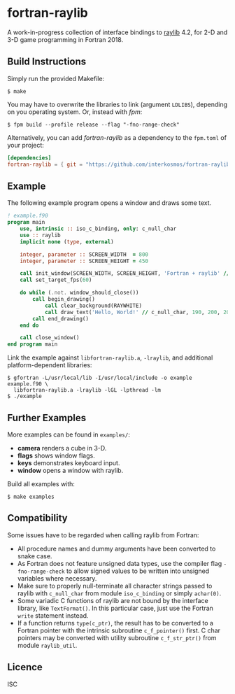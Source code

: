 # fortran-raylib

A work-in-progress collection of interface bindings to
[raylib](https://www.raylib.com/) 4.2, for 2-D and 3-D game programming in
Fortran 2018.

## Build Instructions

Simply run the provided Makefile:

```
$ make
```

You may have to overwrite the libraries to link (argument `LDLIBS`), depending
on you operating system. Or, instead with *fpm*:

```
$ fpm build --profile release --flag "-fno-range-check"
```

Alternatively, you can add *fortran-raylib* as a dependency to the `fpm.toml` of
your project:

```toml
[dependencies]
fortran-raylib = { git = "https://github.com/interkosmos/fortran-raylib.git" }
```

## Example

The following example program opens a window and draws some text.

```fortran
! example.f90
program main
    use, intrinsic :: iso_c_binding, only: c_null_char
    use :: raylib
    implicit none (type, external)

    integer, parameter :: SCREEN_WIDTH  = 800
    integer, parameter :: SCREEN_HEIGHT = 450

    call init_window(SCREEN_WIDTH, SCREEN_HEIGHT, 'Fortran + raylib' // c_null_char)
    call set_target_fps(60)

    do while (.not. window_should_close())
        call begin_drawing()
            call clear_background(RAYWHITE)
            call draw_text('Hello, World!' // c_null_char, 190, 200, 20, LIGHTGRAY)
        call end_drawing()
    end do

    call close_window()
end program main
```

Link the example against `libfortran-raylib.a`, `-lraylib`, and additional
platform-dependent libraries:

```
$ gfortran -L/usr/local/lib -I/usr/local/include -o example example.f90 \
  libfortran-raylib.a -lraylib -lGL -lpthread -lm
$ ./example
```

## Further Examples

More examples can be found in `examples/`:

* **camera** renders a cube in 3-D.
* **flags** shows window flags.
* **keys** demonstrates keyboard input.
* **window** opens a window with raylib.

Build all examples with:

```
$ make examples
```

## Compatibility

Some issues have to be regarded when calling raylib from Fortran:

* All procedure names and dummy arguments have been converted to snake case.
* As Fortran does not feature unsigned data types, use the compiler flag
  `-fno-range-check` to allow signed values to be written into unsigned
  variables where necessary.
* Make sure to properly null-terminate all character strings passed to raylib
  with `c_null_char` from module `iso_c_binding` or simply `achar(0)`.
* Some variadic C functions of raylib are not bound by the interface library,
  like `TextFormat()`. In this particular case, just use the Fortran `write`
  statement instead.
* If a function returns `type(c_ptr)`, the result has to be converted to a
  Fortran pointer with the intrinsic subroutine `c_f_pointer()` first. C char
  pointers may be converted with utility subroutine `c_f_str_ptr()` from module
  `raylib_util`.

## Licence

ISC

